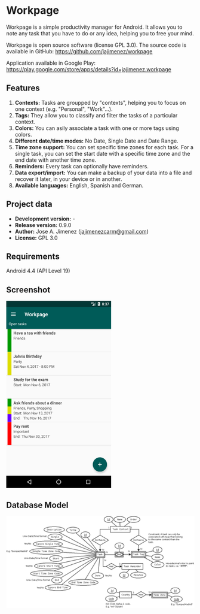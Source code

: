 Workpage
========
Workpage is a simple productivity manager for Android. It allows you to note any task that you have to do or any idea, helping you to free your mind.

Workpage is open source software (license GPL 3.0). The source code is available in GitHub:
https://github.com/jajimenez/workpage

Application available in Google Play:
https://play.google.com/store/apps/details?id=jajimenez.workpage

Features
--------
1. **Contexts:** Tasks are groupped by "contexts", helping you to focus on one context (e.g. "Personal", "Work"...).
2. **Tags:** They allow you to classify and filter the tasks of a particular context.
3. **Colors:** You can asily associate a task with one or more tags using colors.
4. **Different date/time modes:** No Date, Single Date and Date Range.
5. **Time zone support:** You can set specific time zones for each task. For a single task, you can set the start date with a specific time zone and the end date with another time zone.
6. **Reminders:** Every task can optionally have reminders.
7. **Data export/import:** You can make a backup of your data into a file and recover it later, in your device or in another.
8. **Available languages:** English, Spanish and German.

Project data
------------
* **Development version:** -
* **Release version:** 0.9.0
* **Author:** Jose A. Jimenez (jajimenezcarm@gmail.com)
* **License:** GPL 3.0

Requirements
------------
Android 4.4 (API Level 19)

Screenshot
----------
![Screenshot](media/readme_screenshot.png)

Database Model
--------------
![Screenshot](doc/database.png)

